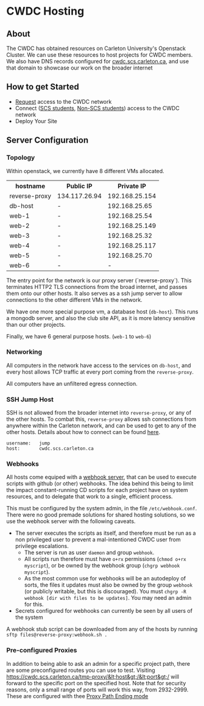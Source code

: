 # CWDC Hosting

## About
The CWDC has obtained resources on Carleton University's Openstack Cluster. We can use these resources to host projects for CWDC members. We also have DNS records configured for [cwdc.scs.carleton.ca](https://cwdc.scs.carleton.ca), and use that domain to showcase our work on the broader internet

## How to get Started
- [Request](./hosting-requests.md) access to the CWDC network
- Connect ([SCS students](./tutorials/ssh-access/ssh-config(scs).md), [Non-SCS students](./tutorials/ssh-access/ssh-config(non-scs).md)) access to the CWDC network
- Deploy Your Site


## Server Configuration
### Topology
Within openstack, we currently have 8 different VMs allocated. 
<table>
<tr>
    <th>hostname</th>
    <th>Public IP</th>
    <th>Private IP</th>
</tr>
<tr>
    <td>reverse-proxy</td>
    <td>134.117.26.94</td>
    <td>192.168.25.154</td>
</tr>
<tr>
    <td>db-host</td>
    <td>-</td>
    <td>192.168.25.65</td>
</tr>
<tr>
    <td>web-1</td>
    <td>-</td>
    <td>192.168.25.54</td>
</tr>
<tr>
    <td>web-2</td>
    <td>-</td>
    <td>192.168.25.149</td>
</tr>
<tr>
    <td>web-3</td>
    <td>-</td>
    <td>192.168.25.32</td>
</tr>
<tr>
    <td>web-4</td>
    <td>-</td>
    <td>192.168.25.117</td>
</tr>
<tr>
    <td>web-5</td>
    <td>-</td>
    <td>192.168.25.70</td>
</tr>
<tr>
    <td>web-6</td>
    <td>-</td>
    <td>-</td>
</tr>

</table>
The entry point for the network is our proxy server (`reverse-proxy`). This terminates HTTP2 TLS connections from the broad internet, and passes them onto our other hosts. It also serves as a ssh jump server to allow connections to the other different VMs in the network.

We have one more special purpose vm, a database host (`db-host`). This runs a mongodb server, and also the club site API, as it is more latency sensitive than our other projects.

Finally, we have 6 general purpose hosts. (`web-1` to `web-6`)



### Networking

All computers in the network have access to the services on `db-host`, and every host allows TCP traffic at every port coming from the `reverse-proxy`.

All computers have an unfiltered egress connection.


### SSH Jump Host

SSH is not allowed from the broader internet into `reverse-proxy`, or any of the other hosts. To combat this, `reverse-proxy` allows ssh connections from anywhere within the Carleton network, and can be used to get to any of the other hosts. Details about how to connect can be found [here](example.com).
```
username:   jump
host:       cwdc.scs.carleton.ca
```

### Webhooks
All hosts come equiped with a [webhook server](https://github.com/adnanh/webhook), that can be used to execute scripts with github (or other) webhooks. The idea behind this being to limit the impact constant-running CD scripts for each project have on system resources, and to delegate that work to a single, efficient process.

This must be configured by the system admin, in the file `/etc/webhook.conf`. There were no good premade solutions for shared hosting solutions, so we use the webhook server with the following caveats.
 - The server executes the scripts as itself, and therefore must be run as a non privileged user to prevent a mal-intentioned CWDC user from privilege escalations. 
    - The server is run as user `daemon` and group `webhook`.
    - All scripts run therefore must have `o+rx` permissions (`chmod o+rx myscript`), or be owned by the webhook group (`chgrp webhook myscript`).
    - As the most common use for webhooks will be an autodeploy of sorts, the files it updates must also be owned by the group `webhook` (or publicly writable, but this is discouraged). You must `chgrp -R webhook [dir with files to be updates]`. You may need an admin for this.
- Secrets configured for webhooks can currently be seen by all users of the system

A webhook stub script can be downloaded from any of the hosts by running `sftp files@reverse-proxy:webhook.sh .`

### Pre-configured Proxies
In addition to being able to ask an admin for a specific project path, there are some preconfigured routes you can use to test. Visiting https://cwdc.scs.carleton.ca/tmp-proxy/&lt;host&gt;/&lt;port&gt;/ will forward to the specific port on the specified host. Note that for security reasons, only a small range of ports will work this way, from 2932-2999. These are configured with thee [Proxy Path Ending mode](./proxy-modes.md#proxy-path-rnding)
